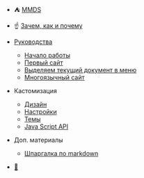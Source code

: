 * :tent: [ MMDS ](index.ru.md)
*  :point_up: [Зачем, как и почему](ideology.ru.md)
* [Руководства](guides.ru.md)
  * [ Начало работы ](getting_started.ru.md)
  * [ Первый сайт](basic_setup.ru.md)
  *  [ Выделяем текущий документ в меню](currentlink.ru.md)
  * [ Многоязычный сайт](multilanguage_setup.ru.md)

* Кастомизация
  * [ Дизайн ](customization.ru.md)
  * [ Настройки ](settings.ru.md)
  * [Темы](themes.ru.md)
  * [Java Script API](api.ru.md)
  
* Доп. материалы
  * [Шпаргалка по markdown](markdown_sampler.ru.md)

*  [:wrench:](sidebar.ru.md)
